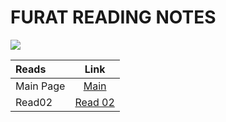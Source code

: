 # **FURAT READING NOTES**

![](https://thumbs.dreamstime.com/b/geek-glasses-graphic-design-template-vector-isolated-logo-icon-eye-nerd-face-hair-spectacles-hipster-sunglasses-character-158168884.jpg)
                          

| Reads     | Link |
| :-------- |:----------: |
| Main Page   | [Main](https://furatmalkawi29.github.io/reading-notes/) |
| Read02 | [Read 02](https://furatmalkawi29.github.io/reading-notes/growth_mindset) |